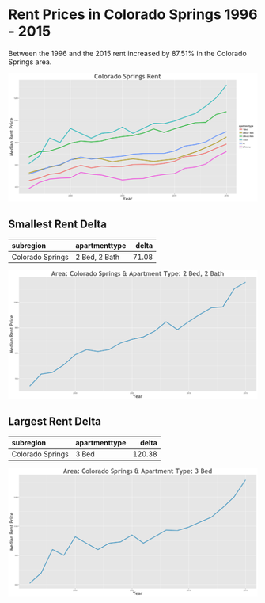 Rent Prices in Colorado Springs 1996 - 2015
================

Between the 1996 and the 2015 rent increased by 87.51% in the Colorado Springs area.

![](../images/coloradosprings.png)

Smallest Rent Delta
-------------------

| subregion        | apartmenttype |  delta|
|:-----------------|:--------------|------:|
| Colorado Springs | 2 Bed, 2 Bath |  71.08|

![](../images/smallRentDelta/coloradosprings.png)

Largest Rent Delta
------------------

| subregion        | apartmenttype |   delta|
|:-----------------|:--------------|-------:|
| Colorado Springs | 3 Bed         |  120.38|

![](../images/largeRentDelta/coloradosprings.png)
